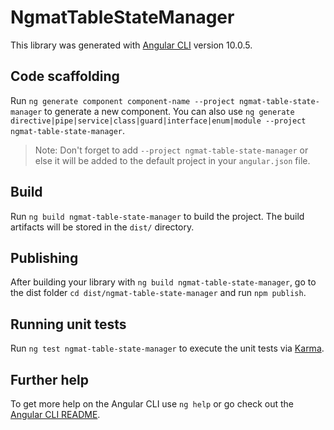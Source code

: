 # NgmatTableStateManager

This library was generated with [Angular CLI](https://github.com/angular/angular-cli) version 10.0.5.

## Code scaffolding

Run `ng generate component component-name --project ngmat-table-state-manager` to generate a new component. You can also use `ng generate directive|pipe|service|class|guard|interface|enum|module --project ngmat-table-state-manager`.
> Note: Don't forget to add `--project ngmat-table-state-manager` or else it will be added to the default project in your `angular.json` file. 

## Build

Run `ng build ngmat-table-state-manager` to build the project. The build artifacts will be stored in the `dist/` directory.

## Publishing

After building your library with `ng build ngmat-table-state-manager`, go to the dist folder `cd dist/ngmat-table-state-manager` and run `npm publish`.

## Running unit tests

Run `ng test ngmat-table-state-manager` to execute the unit tests via [Karma](https://karma-runner.github.io).

## Further help

To get more help on the Angular CLI use `ng help` or go check out the [Angular CLI README](https://github.com/angular/angular-cli/blob/master/README.md).
